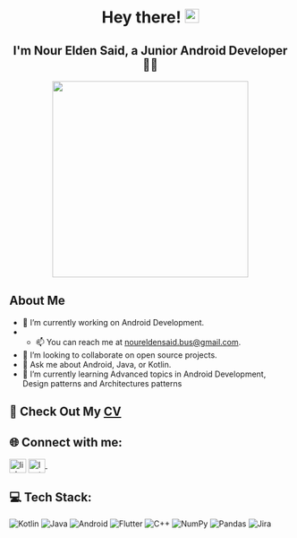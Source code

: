    <h1 align="center">Hey there! <img src="https://media.giphy.com/media/hvRJCLFzcasrR4ia7z/giphy.gif" width="25"></h1>
<h2 align="center">I'm Nour Elden Said, a Junior Android Developer 👨‍💻</h2>

<p align="center"><img  src= "https://user-images.githubusercontent.com/93207605/235039871-3b441576-6068-4c3a-b597-fe0c40083806.gif" width ="350px" ></p>

## About Me
- 🔭 I’m currently working on Android Development.
- - 📫 You can reach me at noureldensaid.bus@gmail.com.
- 👯 I’m looking to collaborate on open source projects.
- 💬 Ask me about Android, Java, or Kotlin.
- 🌱 I’m currently learning Advanced topics in Android Development, Design patterns and Architectures patterns
 
## 📄 Check Out My [CV](https://drive.google.com/file/d/1PMoYIpAQoNPlAZoXzcXBAg10n2EUFSgE/view)

## 🌐 Connect with me:
<p align="left">
<a href="https://linkedin.com/in/noureldensaid" target="_blank"><img align="center"
src="https://raw.githubusercontent.com/rahuldkjain/github-profile-readme-generator/master/src/images/icons/Social/linked-in-alt.svg"
alt="linkedIn" height="25px" width="30px" /></a>
   <a href="https://leetcode.com/nourmorgan01/" target="_blank">
    <img align="center" alt="leetcode | GitHub" height="25px" width="30px" src="https://user-images.githubusercontent.com/93207605/235032353-6061a726-e619-4c1c-b311-f71571a059bd.png" />
  </a> &nbsp;&nbsp;
</p>

## 💻 Tech Stack:
![Kotlin](https://img.shields.io/badge/Kotlin-0095D5?style=for-the-badge&logo=kotlin&logoColor=white) ![Java](https://img.shields.io/badge/Java-007396?style=for-the-badge&logo=java&logoColor=white) ![Android](https://img.shields.io/badge/Android-3DDC84?style=for-the-badge&logo=android&logoColor=white) ![Flutter](https://img.shields.io/badge/Flutter-02569B?style=for-the-badge&logo=flutter&logoColor=white) ![C++](https://img.shields.io/badge/C++-00599C?style=for-the-badge&logo=cplusplus&logoColor=white) ![NumPy](https://img.shields.io/badge/Numpy-013243?style=for-the-badge&logo=numpy&logoColor=white) ![Pandas](https://img.shields.io/badge/Pandas-150458?style=for-the-badge&logo=pandas&logoColor=white) ![Jira](https://img.shields.io/badge/Jira-0052CC?style=for-the-badge&logo=jira&logoColor=white) 
